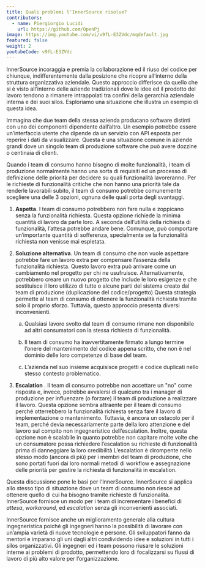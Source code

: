 ```yaml
---
title: Quali problemi l'InnerSource risolve?
contributors:
  - name: Piergiorgio Lucidi
    url: https://github.com/OpenPj
image: https://img.youtube.com/vi/v9fL-E3ZVdc/mqdefault.jpg
featured: false
weight: 2
youtubeCode: v9fL-E3ZVdc
---
```

<div class="paragraph">
<p>InnerSource incoraggia e premia la collaborazione ed il riuso del codice per chiunque, indifferentemente dalla posizione che ricopre all&#8217;interno della struttura organizzativa aziendale.
Questo approccio differisce da quello che si è visto all&#8217;interno delle aziende tradizionali dove le idee ed il prodotto del lavoro tendono a rimanere intrappolati tra confini della gerarchia aziendale interna e dei suoi silos.
Esploriamo una situazione che illustra un esempio di questa idea.</p>
</div>
<div class="paragraph">
<p>Immagina che due team della stessa azienda producano software distinti con uno dei componenti dipendente dall&#8217;altro.
Un esempio potrebbe essere un&#8217;interfaccia utente che dipende da un servizio con API esposta per reperire i dati da visualizzare.
Questa è una situazione comune in aziende grandi dove un singolo team di produzione software che può avere dozzine o centinaia di clienti.</p>
</div>
<div class="paragraph">
<p>Quando i team di consumo hanno bisogno di molte funzionalità, i team di produzione normalmente hanno una sorta di requisiti ed un processo di definizione delle priorità per decidere su quali funzionalità lavoreranno.
Per le richieste di funzionalità critiche che non hanno una priorità tale da renderle lavorabili subito, il team di consumo potrebbe comunemente scegliere una delle 3 opzioni, ognuna delle quali porta degli svantaggi.</p>
</div>
<div class="olist arabic">
<ol class="arabic">
<li>
<p><strong>Aspetta</strong>. I team di consumo potrebbero non fare nulla e zoppicano senza la funzionalità richiesta.
Questa opzione richiede la minima quantità di lavoro da parte loro.
A seconda dell&#8217;utilità della richiesta di funzionalità, l&#8217;attesa potrebbe andare bene.
Comunque, può comportare un&#8217;importante quantità di sofferenza, specialmente se la funzionalità richiesta non venisse mai espletata.</p>
</li>
<li>
<p><strong>Soluzione alternativa</strong>. Un team di consumo che non vuole aspettare potrebbe fare un lavoro extra per compensare l&#8217;assenza della funzionalità richiesta.
Questo lavoro extra può arrivare come un cambiamento nel progetto per chi ne usufruisce.
Alternativamente, potrebbero creare un nuovo progetto che include le loro esigenze e che sostituisce il loro utilizzo di tutte o alcune parti del sistema creato dal team di produzione (duplicazione del codice/progetto)
Questa strategia permette al team di consumo di ottenere la funzionalità richiesta tramite solo il proprio sforzo. Tuttavia, questo approccio presenta diversi inconvenienti.</p>
<div class="olist loweralpha">
<ol class="loweralpha" type="a">
<li>
<p>Qualsiasi lavoro svolto dal team di consumo rimane non disponibile ad altri consumatori con la stessa richiesta di funzionalità.</p>
</li>
<li>
<p>Il team di consumo ha inavvertitamente firmato a lungo termine l&#8217;onere del mantenimento del codice appena scritto, che non è nel dominio delle loro competenze di base del team.</p>
</li>
<li>
<p>L&#8217;azienda nel suo insieme acquisisce progetti e codice duplicati nello stesso contesto problematico.</p>
</li>
</ol>
</div>
</li>
<li>
<p><strong>Escalation</strong> . Il team di consumo potrebbe non accettare un "no" come risposta e, invece, potrebbe avvalersi di qualcuno tra i manager di produzione per influenzare (o forzare) il team di produzione a realizzare il lavoro.
Questa opzione sembra attraente per il team di consumo perché otterrebbero la funzionalità richiesta senza fare il lavoro di implementazione o mantenimento.
Tuttavia, è ancora un ostacolo per il team, perché devia necessariamente parte della loro attenzione e del lavoro sul compito non ingegneristico dell&#8217;escalation.
Inoltre, questa opzione non è scalabile in quanto potrebbe non capitare molte volte che un consumatore possa richiedere l&#8217;escalation su richieste di funzionalità prima di danneggiare la loro credibilità
L&#8217;escalation è dirompente nello stesso modo (ancora di più) per i membri del team di produzione, che sono portati fuori dai loro normali metodi di workflow e assegnazione delle priorità per gestire la richiesta di funzionalità in escalation.</p>
</li>
</ol>
</div>
<div class="paragraph">
<p>Questa discussione pone le basi per l&#8217;InnerSource.
InnerSource si applica allo stesso tipo di situazione dove un team di consumo non riesce ad ottenere quello di cui ha bisogno tramite richieste di funzionalità.
InnerSource fornisce un modo per i team di incrementare i benefici di <em>attesa</em>, <em>workaround</em>, ed <em>escalation</em> senza gli inconvenienti associati.</p>
</div>
<div class="paragraph">
<p>InnerSource fornisce anche un miglioramento generale alla cultura ingegneristica poiché gli ingegneri hanno la possibilità di lavorare con un&#8217;ampia varietà di nuove tecnologie e persone.
Gli sviluppatori fanno da mentori e imparano gli uni dagli altri condividendo idee e soluzioni in tutti i silos organizzativi.
Gli ingegneri ed i team possono riusare le soluzioni interne ai problemi di prodotto, permettendo loro di focalizzarsi su flussi di lavoro di più alto valore per l&#8217;organizzazione.</p>
</div>
<!--- This file autogenerated from https://github.com/InnerSourceCommons/InnerSourceLearningPath/blob/master/scripts/generate_learning_path_markdown.js -->
